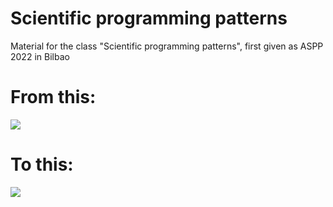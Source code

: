 # Scientific programming patterns

Material for the class "Scientific programming patterns", first given as ASPP 2022 in Bilbao


# From this:
![](generate_assets/DallE/DALL%C2%B7E%202022-08-11%2020.28.02%20-%20An%20apocalyptic%20monster%20with%20many%20heads%20that%20is%20destroying%20a%20computer.%20Digital%20art.png)

# To this:
![](generate_assets/DallE/DALL%C2%B7E%202022-08-11%2020.29.56%20-%20A%20tame%20happy%20python%20cuddling%20with%20a%20happy%20scientist%20in%20front%20of%20a%20computer%3B%20Digital%20art.png)